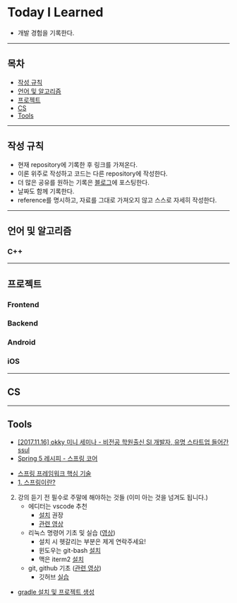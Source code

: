 # Today I Learned
* 개발 경험을 기록한다.

---

## 목차

* [작성 규칙](#작성-규칙)
* [언어 및 알고리즘](#언어-및-알고리즘)
* [프로젝트](#프로젝트)
* [CS](#CS)
* [Tools](#Tools)

---

## 작성 규칙

* 현재 repository에 기록한 후 링크를 가져온다.
* 이론 위주로 작성하고 코드는 다른 repository에 작성한다.
* 더 많은 공유를 원하는 기록은 [블로그](https://nali.tistory.com/)에 포스팅한다.
* 날짜도 함께 기록한다.
* reference를 명시하고, 자료를 그대로 가져오지 않고 스스로 자세히 작성한다.


---

## 언어 및 알고리즘

### C++

---

## 프로젝트

### Frontend
### Backend
### Android
### iOS

---

## CS

---

## Tools


* [[2017.11.16] okky 미니 세미나 - 비전공 학원출신 SI 개발자, 유명 스타트업 들어간 ssul](https://github.com/namjunemy/TIL/blob/master/SeminarAndConference/20171116_okky_mini_seminar_woowahan_bros_lee.md)
* [Spring 5 레시피 - 스프링 코어](https://github.com/namjunemy/TIL/blob/master/Spring/spring_5_recipes_2_spring_core.md)
- [스프링 프레임워크 핵심 기술](https://github.com/namjunemy/TIL/blob/master/Spring/spring_framework_core.md)
- [1. 스프링이란?](https://github.com/namjunemy/TIL/blob/master/Spring/what_is_spring.md)

2. 강의 듣기 전 필수로 주말에 해야하는 것들 (이미 아는 것을 넘겨도 됩니다.)
    - 에디터는 vscode 추천 
        - [설치](https://webruden.tistory.com/212) 권장
        - [관련 영상](https://www.youtube.com/watch?v=iNXTXefTsrs)
    - 리눅스 명령어 기초 및 실습 ([영상](https://www.youtube.com/watch?v=DkpmcTRGmt4))
        - 설치 시 헷갈리는 부분은 제게 연락주세요!
        - 윈도우는 git-bash [설치](https://gabii.tistory.com/entry/Git-Git-Bash-219-%EC%84%A4%EC%B9%98%ED%95%98%EA%B8%B0)
        - 맥은 iterm2 [설치](https://www.youtube.com/watch?v=mpea_CtJWyI)
    - git, github 기초 ([관련 영상](https://www.youtube.com/watch?v=YFNQwo7iTNc))
        - 깃허브 [실습](https://www.youtube.com/watch?v=rhP5pseOJc0)

* [gradle 설치 및 프로젝트 생성](https://github.com/namjunemy/TIL/blob/master/Tools/gradle_project_create_windows10_eclipse.md)
